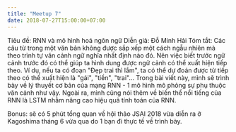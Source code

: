 ```yaml
---
title: "Meetup 7"
date: 2018-07-27T15:00:00+07:00
---
```


Tiêu đề: RNN và mô hình hoá ngôn ngữ
Diễn giả: Đỗ Minh Hải
Tóm tắt:
Các câu từ trong một văn bản không được sắp xếp một cách ngẫu nhiên mà theo trình tự văn cảnh ngữ nghĩa nhất định nào đó. Nên việc biết trước ngữ cảnh trước đó có thể giúp ta hình dung được ngữ cảnh có thể xuất hiện tiếp theo. Ví dụ, nếu ta có đoạn "Đẹp trai thì lắm", ta có thể dự đoán được từ tiếp theo có thể xuất hiện là "gái", "tiền", "trai"… Trong bài viết này, mình sẽ trình bày về lý thuyết cơ bản của mạng RNN - 1 mô hình mô phỏng sự phụ thuộc văn cảnh như vậy. Ngoài ra, mình cũng nói thêm về biến thể nổi tiếng của RNN là LSTM nhằm nâng cao hiệu quả tính toán của RNN.

Bonus: sẽ có 5 phút tổng quan về hội thảo JSAI 2018 vừa diễn ra ở Kagoshima tháng 6 vừa qua do 1 bạn đi thực tế về trình bày.